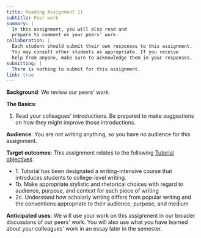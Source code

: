 ```yaml
---
title: Reading Assignment 11
subtitle: Peer work
summary: |
  In this assignment, you will also read and
  prepare to comment on your peers' work.
collaboration: |
  Each student should submit their own responses to this assignment.
  You may consult other students as appropriate. If you receive
  help from anyone, make sure to acknowledge them in your responses.
submitting: |
  There is nothing to submit for this assignment.
link: true
---
```

**Background**: We review our peers' work.

**The Basics**: 

1. Read your colleagues' introductions.  Be prepared to make suggestions
on how they might improve those introductions.

**Audience**: You are not writing anything, so you have no audience
for this assignment.

**Target outcomes**: This assignment relates to the following [Tutorial
objectives](../handouts/objectives).

* 1\. Tutorial has been designated a writing-intensive course that introduces students to college-level writing.
* 1b\. Make appropriate stylistic and rhetorical choices with regard to audience, purpose, and context for each piece of writing
* 2c\. Understand how scholarly writing differs from popular writing and the conventions appropriate to their audience, purpose, and medium

**Anticipated uses**: We will use your work on this assignment in our
broader discussions of our peers' work.  You will also use what you
have learned about your colleagues' work in an essay later in the
semester.
